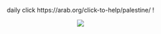 <p align=center> daily click https://arab.org/click-to-help/palestine/ !</p>
<p align=center> <img src=https://komarev.com/ghpvc/?username=NAAKY0&color=af8150&style=flat-square&label=temp&abbreviated=true&base=200>
